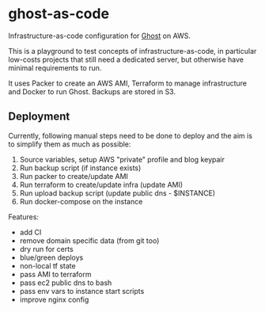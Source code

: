 # ghost-as-code

Infrastructure-as-code configuration for [Ghost](https://ghost.org/) on AWS.

This is a playground to test concepts of infrastructure-as-code, in particular
low-costs projects that still need a dedicated server, but otherwise have minimal
requirements to run.

It uses Packer to create an AWS AMI, Terraform to manage infrastructure and Docker to run Ghost.
Backups are stored in S3.

## Deployment

Currently, following manual steps need to be done to deploy and the aim is to simplify them as much as possible:

1.  Source variables, setup AWS "private" profile and blog keypair
2.  Run backup script (if instance exists)
3.  Run packer to create/update AMI
4.  Run terraform to create/update infra (update AMI)
5.  Run upload backup script (update public dns - $INSTANCE)
6.  Run docker-compose on the instance

Features:

- add CI
- remove domain specific data (from git too)
- dry run for certs
- blue/green deploys
- non-local tf state
- pass AMI to terraform
- pass ec2 public dns to bash
- pass env vars to instance start scripts
- improve nginx config
